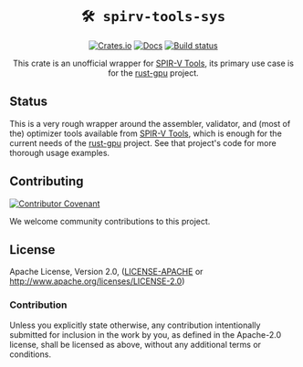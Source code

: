 <div align="center">

# `🛠 spirv-tools-sys`

[![Crates.io](https://img.shields.io/crates/v/spirv-tools-sys.svg)](https://crates.io/crates/spirv-tools-sys)
[![Docs](https://docs.rs/spirv-tools-sys/badge.svg)](https://docs.rs/spirv-tools-sys)
[![Build status](https://github.com/rust-gpu/spirv-tools-rs/workflows/CI/badge.svg)](https://github.com/rust-gpu/spirv-tools-rs/actions)

This crate is an unofficial wrapper for [SPIR-V Tools], its primary use case is for the [rust-gpu] project.

</div>

## Status

This is a very rough wrapper around the assembler, validator, and (most of the) optimizer tools available from [SPIR-V Tools], which is enough for the current needs of the [rust-gpu] project. See that project's code for more thorough usage examples.

## Contributing

[![Contributor Covenant](https://img.shields.io/badge/contributor%20covenant-v1.4-ff69b4.svg)](../CODE_OF_CONDUCT.md)

We welcome community contributions to this project.

## License

Apache License, Version 2.0, ([LICENSE-APACHE](spirv-tools/LICENSE) or <http://www.apache.org/licenses/LICENSE-2.0>)

### Contribution

Unless you explicitly state otherwise, any contribution intentionally submitted for inclusion in the work by you, as defined in the Apache-2.0 license, shall be licensed as above, without any additional terms or conditions.

[SPIR-V Tools]: https://github.com/KhronosGroup/SPIRV-Tools
[rust-gpu]: https://github.com/rust-gpu/rust-gpu
